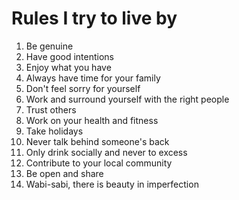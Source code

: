 # Rules I try to live by

1. Be genuine
2. Have good intentions
3. Enjoy what you have
4. Always have time for your family
5. Don't feel sorry for yourself
6. Work and surround yourself with the right people 
7. Trust others
8. Work on your health and fitness
9. Take holidays
10. Never talk behind someone's back
11. Only drink socially and never to excess
12. Contribute to your local community
13. Be open and share
14. Wabi-sabi, there is beauty in imperfection
